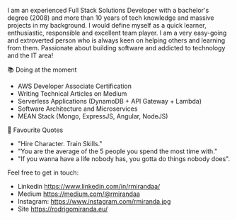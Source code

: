 I am an experienced Full Stack Solutions Developer with a bachelor's degree (2008) and more than 10 years of tech knowledge and massive projects in my background. I would define myself as a quick learner, enthusiastic, responsible and excellent team player. I am a very easy-going and extroverted person who is always keen on helping others and learning from them. Passionate about building software and addicted to technology and the IT area!

📚 Doing at the moment

 - AWS Developer Associate Certification 
 - Writing Technical Articles on Medium
 - Serverless Applications (DynamoDB + API Gateway + Lambda)
 - Software Architecture and Microservices
 - MEAN Stack (Mongo, ExpressJS, Angular, NodeJS)


💭 Favourite Quotes

 - "Hire Character. Train Skills."
 - "You are the average of the 5 people you spend the most time with."
 - "If you wanna have a life nobody has, you gotta do things nobody does".


Feel free to get in touch:

 - Linkedin https://www.linkedin.com/in/rmirandaa/
 - Medium https://medium.com/@rmirandaa
 - Instagram: https://www.instagram.com/rmiranda.jpg
 - Site https://rodrigomiranda.eu/


<!---
digocaragua/digocaragua is a ✨ special ✨ repository because its `README.md` (this file) appears on your GitHub profile.
You can click the Preview link to take a look at your changes.
--->
